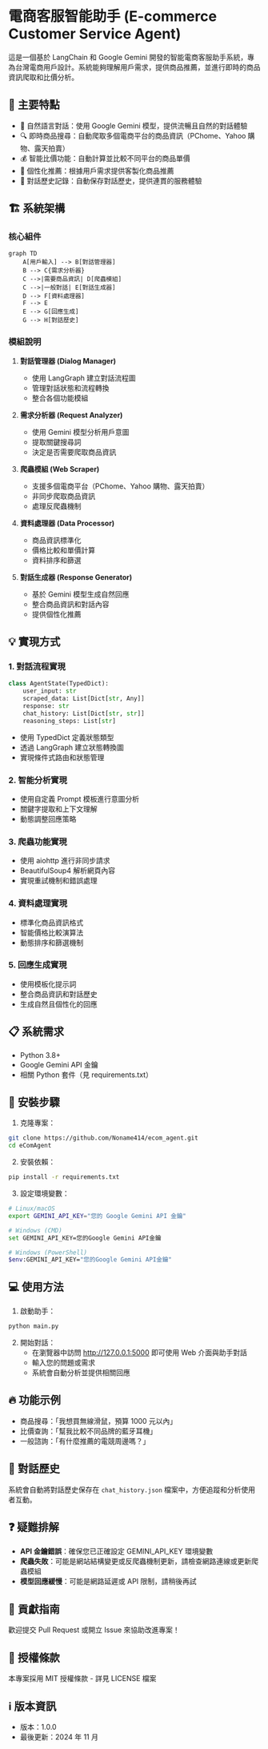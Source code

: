 # 電商客服智能助手 (E-commerce Customer Service Agent)

這是一個基於 LangChain 和 Google Gemini 開發的智能電商客服助手系統，專為台灣電商用戶設計。系統能夠理解用戶需求，提供商品推薦，並進行即時的商品資訊爬取和比價分析。

## 🌟 主要特點

- 💬 自然語言對話：使用 Google Gemini 模型，提供流暢且自然的對話體驗
- 🔍 即時商品搜尋：自動爬取多個電商平台的商品資訊（PChome、Yahoo 購物、露天拍賣）
- 💰 智能比價功能：自動計算並比較不同平台的商品單價
- 🤝 個性化推薦：根據用戶需求提供客製化商品推薦
- 📝 對話歷史記錄：自動保存對話歷史，提供連貫的服務體驗

## 🏗️ 系統架構

### 核心組件

```mermaid
graph TD
    A[用戶輸入] --> B[對話管理器]
    B --> C{需求分析器}
    C -->|需要商品資訊| D[爬蟲模組]
    C -->|一般對話| E[對話生成器]
    D --> F[資料處理器]
    F --> E
    E --> G[回應生成]
    G --> H[對話歷史]
```

### 模組說明

1. **對話管理器 (Dialog Manager)**

   - 使用 LangGraph 建立對話流程圖
   - 管理對話狀態和流程轉換
   - 整合各個功能模組

2. **需求分析器 (Request Analyzer)**

   - 使用 Gemini 模型分析用戶意圖
   - 提取關鍵搜尋詞
   - 決定是否需要爬取商品資訊

3. **爬蟲模組 (Web Scraper)**

   - 支援多個電商平台（PChome、Yahoo 購物、露天拍賣）
   - 非同步爬取商品資訊
   - 處理反爬蟲機制

4. **資料處理器 (Data Processor)**

   - 商品資訊標準化
   - 價格比較和單價計算
   - 資料排序和篩選

5. **對話生成器 (Response Generator)**
   - 基於 Gemini 模型生成自然回應
   - 整合商品資訊和對話內容
   - 提供個性化推薦

## 💡 實現方式

### 1. 對話流程實現

```python
class AgentState(TypedDict):
    user_input: str
    scraped_data: List[Dict[str, Any]]
    response: str
    chat_history: List[Dict[str, str]]
    reasoning_steps: List[str]
```

- 使用 TypedDict 定義狀態類型
- 透過 LangGraph 建立狀態轉換圖
- 實現條件式路由和狀態管理

### 2. 智能分析實現

- 使用自定義 Prompt 模板進行意圖分析
- 關鍵字提取和上下文理解
- 動態調整回應策略

### 3. 爬蟲功能實現

- 使用 aiohttp 進行非同步請求
- BeautifulSoup4 解析網頁內容
- 實現重試機制和錯誤處理

### 4. 資料處理實現

- 標準化商品資訊格式
- 智能價格比較演算法
- 動態排序和篩選機制

### 5. 回應生成實現

- 使用模板化提示詞
- 整合商品資訊和對話歷史
- 生成自然且個性化的回應

## 📋 系統需求

- Python 3.8+
- Google Gemini API 金鑰
- 相關 Python 套件（見 requirements.txt）

## 🚀 安裝步驟

1. 克隆專案：

```bash
git clone https://github.com/Noname414/ecom_agent.git
cd eComAgent
```

2. 安裝依賴：

```bash
pip install -r requirements.txt
```

3. 設定環境變數：

```bash
# Linux/macOS
export GEMINI_API_KEY="您的 Google Gemini API 金鑰"

# Windows (CMD)
set GEMINI_API_KEY=您的Google Gemini API金鑰

# Windows (PowerShell)
$env:GEMINI_API_KEY="您的Google Gemini API金鑰"
```

## 💻 使用方法

1. 啟動助手：

```bash
python main.py
```

2. 開始對話：
   - 在瀏覽器中訪問 http://127.0.0.1:5000 即可使用 Web 介面與助手對話
   - 輸入您的問題或需求
   - 系統會自動分析並提供相關回應

## 🔥 功能示例

- 商品搜尋：「我想買無線滑鼠，預算 1000 元以內」
- 比價查詢：「幫我比較不同品牌的藍牙耳機」
- 一般諮詢：「有什麼推薦的電競周邊嗎？」

## 📝 對話歷史

系統會自動將對話歷史保存在 `chat_history.json` 檔案中，方便追蹤和分析使用者互動。

## ❓ 疑難排解

- **API 金鑰錯誤**：確保您已正確設定 GEMINI_API_KEY 環境變數
- **爬蟲失敗**：可能是網站結構變更或反爬蟲機制更新，請檢查網路連線或更新爬蟲模組
- **模型回應緩慢**：可能是網路延遲或 API 限制，請稍後再試

## 🤝 貢獻指南

歡迎提交 Pull Request 或開立 Issue 來協助改進專案！

## 📄 授權條款

本專案採用 MIT 授權條款 - 詳見 LICENSE 檔案

## ℹ️ 版本資訊

- 版本：1.0.0
- 最後更新：2024 年 11 月
